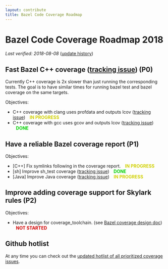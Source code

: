 ```yaml
---
layout: contribute
title: Bazel Code Coverage Roadmap
---
```

<style>
  .padbottom { padding-bottom: 10px; }
  .donestatus {
    color: #00D000;
    font-weight: bold;
    padding-left: 10px;
  }
  .inprogressstatus {
    color: #D0D000;
    font-weight: bold;
    padding-left: 10px;
  }
  .notstartedstatus {
    color: #D00000;
    font-weight: bold;
    padding-left: 10px;
  }
</style>

# Bazel Code Coverage Roadmap 2018

*Last verified: 2018-08-08* ([update history](https://github.com/bazelbuild/bazel-website/commits/master/roadmaps/coverage.md))

## Fast Bazel C++ coverage ([tracking issue](https://github.com/bazelbuild/bazel/issues/5882)) (P0)

Currently C++ coverage is 2x slower than just running the corresponding tests.
The goal is to have similar times for running bazel test and bazel coverage on
the same targets.

Objectives:

* C++ coverage with clang uses profdata and outputs lcov ([tracking issue](https://github.com/bazelbuild/bazel/issues/5881))
 <span class="inprogressstatus">IN PROGRESS</span>
* C++ coverage with gcc uses gcov and outputs lcov ([tracking issue](https://github.com/bazelbuild/bazel/issues/5880))
   <span class="donestatus">DONE</span>

## Have a reliable Bazel coverage report (P1)

Objectives:

* [C++] Fix symlinks following in the coverage report.
  <span class="inprogressstatus">IN PROGRESS</span>
* [sh] Improve sh\_test coverage ([tracking issue](https://github.com/bazelbuild/bazel/issues/5331))
  <span class="donestatus">DONE</span>
* [Java] Improve Java coverage ([tracking issue](https://github.com/bazelbuild/bazel/issues/5426))
  <span class="inprogressstatus">IN PROGRESS</span>

## Improve adding coverage support for Skylark rules (P2)

Objectives:

* Have a design for coverage\_toolchain. (see [Bazel coverage design
  doc](https://docs.google.com/document/d/1-ZWHF-Q-qCKf19ik-t33ie58BkNurrYYzKR4OLtcilY/edit?usp=sharing))
  <span class="notstartedstatus">NOT STARTED</span>

## Github hotlist
At any time you can check out the [updated hotlist of all prioritized coverage issues](https://github.com/bazelbuild/bazel/issues?q=is%3Aopen+is%3Aissue+label%3Acoverage).
